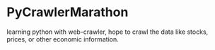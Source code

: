 # PyCrawlerMarathon
learning python with web-crawler, hope to crawl the data like stocks, prices, or other economic information.
